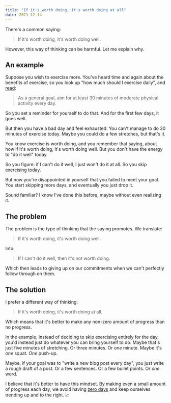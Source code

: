 ```yaml
---
title: "If it's worth doing, it's worth doing at all"
date: 2021-12-14
---
```


There's a common saying:

> If it's worth doing, it's worth doing well.

However, this way of thinking can be harmful. Let me explain why.

## An example

Suppose you wish to exercise more. You've heard time and again about the
benefits of exercise, so you look up "how much should I exercise daily", and
[read][]:

> As a general goal, aim for at least 30 minutes of moderate physical activity
> every day.

So you set a reminder for yourself to do that. And for the first few days, it
goes well.

But then you have a bad day and feel exhausted. You can't manage to do 30
minutes of exercise today. Maybe you could do a few stretches, but that's it.

You know exercise is worth doing, and you remember that saying, about how if
it's worth doing, it's worth doing well. But you don't have the energy to "do it
well" today.

So you figure: if I can't do it well, I just won't do it at all. So you skip
exercising today.

But now you're disappointed in yourself that you failed to meet your goal. You
start skipping more days, and eventually you just drop it.

Sound familiar? I know I've done this before, maybe without even realizing it.

## The problem

The problem is the type of thinking that the saying promotes. We translate:

> If it's worth doing, it's worth doing well.

Into:

> If I can't do it well, then it's not worth doing.

Which then leads to giving up on our commitments when we can't perfectly follow
through on them.

## The solution

I prefer a different way of thinking:

> If it's worth doing, it's worth doing at all.

Which means that it's better to make any non-zero amount of progress than no
progress.

In the example, instead of deciding to skip exercising entirely for the day,
you'd instead just do whatever you can bring yourself to do. Maybe that's just
five minutes of stretching. Or three minutes. Or _one_ minute. Maybe it's _one_
squat. _One_ push-up.

Maybe, if your goal was to "write a new blog post every day", you just write a
rough draft of a post. Or a few sentences. Or a few bullet points. Or _one_
word.

I believe that it's better to have this mindset. By making even a small amount
of progress each day, we avoid having [zero days][] and keep ourselves trending
up and to the right. 📈

[read]: https://www.mayoclinic.org/healthy-lifestyle/fitness/expert-answers/exercise/faq-20057916
[zero days]: https://www.reddit.com/r/getdisciplined/comments/1q96b5
